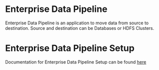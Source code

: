 # Enterprise Data Pipeline
Enterprise Data Pipeline is an application to move data from source to destination. Source and destination can be Databases or HDFS Clusters.


# Enterprise Data Pipeline Setup
Documentation for Enterprise Data Pipeline Setup can be found [here]()
